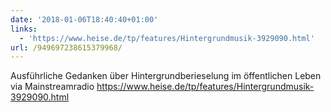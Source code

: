 ```yaml
---
date: '2018-01-06T18:40:40+01:00'
links:
  - 'https://www.heise.de/tp/features/Hintergrundmusik-3929090.html'
url: /949697238615379968/
---
```

Ausführliche Gedanken über Hintergrundberieselung im öffentlichen Leben via Mainstreamradio https://www.heise.de/tp/features/Hintergrundmusik-3929090.html

